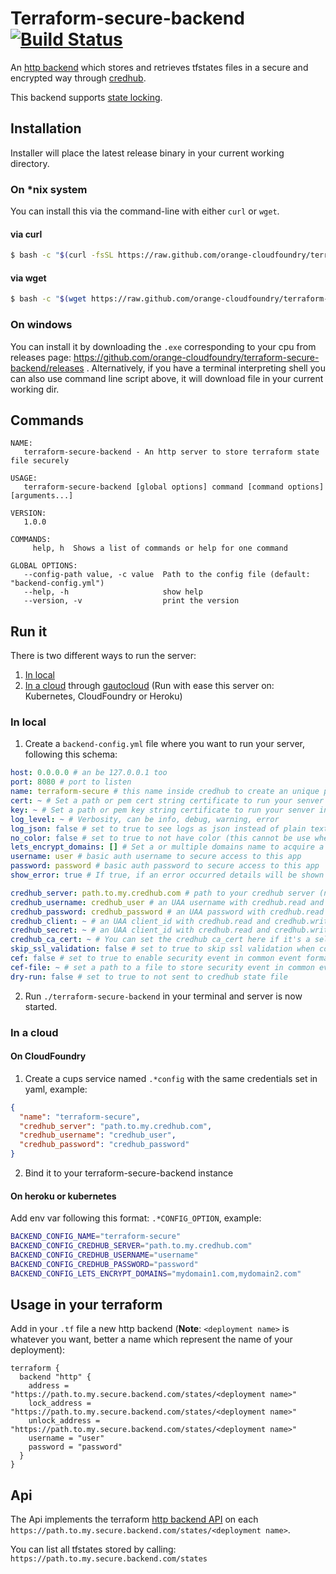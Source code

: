# Terraform-secure-backend [![Build Status](https://travis-ci.org/orange-cloudfoundry/terraform-secure-backend.svg?branch=master)](https://travis-ci.org/orange-cloudfoundry/terraform-secure-backend)

An [http backend](https://www.terraform.io/docs/backends/types/http.html) which stores and retrieves tfstates files in a secure and encrypted way through [credhub](https://github.com/cloudfoundry-incubator/credhub).

This backend supports [state locking](https://www.terraform.io/docs/state/locking.html).

## Installation

Installer will place the latest release binary in your current working directory.

### On *nix system

You can install this via the command-line with either `curl` or `wget`.

#### via curl

```bash
$ bash -c "$(curl -fsSL https://raw.github.com/orange-cloudfoundry/terraform-secure-backend/master/bin/install.sh)"
```

#### via wget

```bash
$ bash -c "$(wget https://raw.github.com/orange-cloudfoundry/terraform-secure-backend/master/bin/install.sh -O -)"
```

### On windows

You can install it by downloading the `.exe` corresponding to your cpu from releases page: https://github.com/orange-cloudfoundry/terraform-secure-backend/releases .
Alternatively, if you have a terminal interpreting shell you can also use command line script above, it will download file in your current working dir.

## Commands

```
NAME:
   terraform-secure-backend - An http server to store terraform state file securely

USAGE:
   terraform-secure-backend [global options] command [command options] [arguments...]

VERSION:
   1.0.0

COMMANDS:
     help, h  Shows a list of commands or help for one command

GLOBAL OPTIONS:
   --config-path value, -c value  Path to the config file (default: "backend-config.yml")
   --help, -h                     show help
   --version, -v                  print the version
```

## Run it

There is two different ways to run the server:
1. [In local](#in-local)
2. [In a cloud](#in-a-cloud) through [gautocloud](https://github.com/cloudfoundry-community/gautocloud) (Run with ease this server on: Kubernetes, CloudFoundry or Heroku)

### In local

1. Create a `backend-config.yml` file where you want to run your server, following this schema:

```yaml
host: 0.0.0.0 # an be 127.0.0.1 too
port: 8080 # port to listen
name: terraform-secure # this name inside credhub to create an unique path for your tfstate
cert: ~ # Set a path or pem cert string certificate to run your senver in tls (ignored if lets_encrypt_domains is set)
key: ~ # Set a path or pem key string certificate to run your senver in tls (ignored if lets_encrypt_domains is set)
log_level: ~ # Verbosity, can be info, debug, warning, error
log_json: false # set to true to see logs as json instead of plain text (useful for logsearch)
no_color: false # set to true to not have color (this cannot be use when log_json is to true)
lets_encrypt_domains: [] # Set a or multiple domains name to acquire a certificate from let's encrypt
username: user # basic auth username to secure access to this app
password: password # basic auth password to secure access to this app
show_error: true # If true, if an error occurred details will be shown in the web page as json 

credhub_server: path.to.my.credhub.com # path to your credhub server (note https is enforced)
credhub_username: credhub_user # an UAA username with credhub.read and credhub.write scopes (this can be empty if credhub_client and credhub_secret are set)
credhub_password: credhub_password # an UAA password with credhub.read and credhub.write scopes  (this can be empty if credhub_client and credhub_secret are set)
credhub_client: ~ # an UAA client_id with credhub.read and credhub.write scopes (this can be empty if credhub_username and credhub_password are set)
credhub_secret: ~ # an UAA client_id with credhub.read and credhub.write scopes (this can be empty if credhub_username and credhub_password are set)
credhub_ca_cert: ~ # You can set the credhub ca_cert here if it's a self signed certificate
skip_ssl_validation: false # set to true to skip ssl validation when connecting to your credhub (prefer use credhub_ca_cert for security reasons)
cef: false # set to true to enable security event in common event format 
cef-file: ~ # set a path to a file to store security event in common event format to a file
dry-run: false # set to true to not sent to credhub state file
```

2. Run `./terraform-secure-backend` in your terminal and server is now started.

### In a cloud
  
#### On CloudFoundry

1. Create a cups service named `.*config` with the same credentials set in yaml, example:
```json
{
  "name": "terraform-secure",
  "credhub_server": "path.to.my.credhub.com",
  "credhub_username": "credhub_user",
  "credhub_password": "credhub_password"
}
```
2. Bind it to your terraform-secure-backend instance

#### On heroku or kubernetes

Add env var following this format: `.*CONFIG_OPTION`, example:

```bash
BACKEND_CONFIG_NAME="terraform-secure"
BACKEND_CONFIG_CREDHUB_SERVER="path.to.my.credhub.com"
BACKEND_CONFIG_CREDHUB_USERNAME="username"
BACKEND_CONFIG_CREDHUB_PASSWORD="password"
BACKEND_CONFIG_LETS_ENCRYPT_DOMAINS="mydomain1.com,mydomain2.com"
```

## Usage in your terraform

Add in your `.tf` file a new http backend (**Note**: `<deployment name>` is whatever you want, better a name which represent the name of your deployment):

```hcl
terraform {
  backend "http" {
    address = "https://path.to.my.secure.backend.com/states/<deployment name>"
    lock_address = "https://path.to.my.secure.backend.com/states/<deployment name>"
    unlock_address = "https://path.to.my.secure.backend.com/states/<deployment name>"
    username = "user"
    password = "password"
  }
}
```

## Api

The Api implements the terraform [http backend API](https://www.terraform.io/docs/backends/types/http.html) on each `https://path.to.my.secure.backend.com/states/<deployment name>`.

You can list all tfstates stored by calling: `https://path.to.my.secure.backend.com/states`
